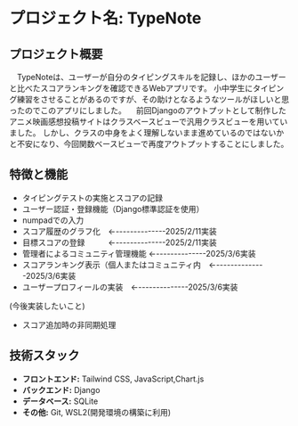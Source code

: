 # プロジェクト名: TypeNote

## プロジェクト概要
　TypeNoteは、ユーザーが自分のタイピングスキルを記録し、ほかのユーザーと比べたスコアランキングを確認できるWebアプリです。
小中学生にタイピング練習をさせることがあるのですが、その助けとなるようなツールがほしいと思ったのでこのアプリにしました。
　前回Djangoのアウトプットとして制作したアニメ映画感想投稿サイトはクラスベースビューで汎用クラスビューを用いていました。
しかし、クラスの中身をよく理解しないまま進めているのではないかと不安になり、今回関数ベースビューで再度アウトプットすることにしました。



## 特徴と機能
- タイピングテストの実施とスコアの記録
- ユーザー認証・登録機能（Django標準認証を使用）
- numpadでの入力
- スコア履歴のグラフ化　←--------------2025/2/11実装
- 目標スコアの登録　　　←--------------2025/2/11実装
- 管理者によるコミュニティ管理機能       ←--------------2025/3/6実装                
- スコアランキング表示（個人またはコミュニティ内　←--------------2025/3/6実装
- ユーザープロフィールの実装　←--------------2025/3/6実装

  
(今後実装したいこと)                                      
- スコア追加時の非同期処理

## 技術スタック
- **フロントエンド:** Tailwind CSS, JavaScript,Chart.js
- **バックエンド:** Django
- **データベース:** SQLite
- **その他:** Git, WSL2(開発環境の構築に利用)






